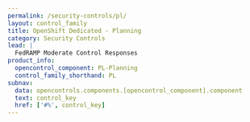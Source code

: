 ```yaml
---
permalink: /security-controls/pl/
layout: control_family
title: OpenShift Dedicated - Planning
category: Security Controls
lead: |
  FedRAMP Moderate Control Responses
product_info:
  opencontrol_component: PL-Planning
  control_family_shorthand: PL
subnav:
  data: opencontrols.components.[opencontrol_component].component
  text: control_key
  href: ['#%', control_key]
---
```

